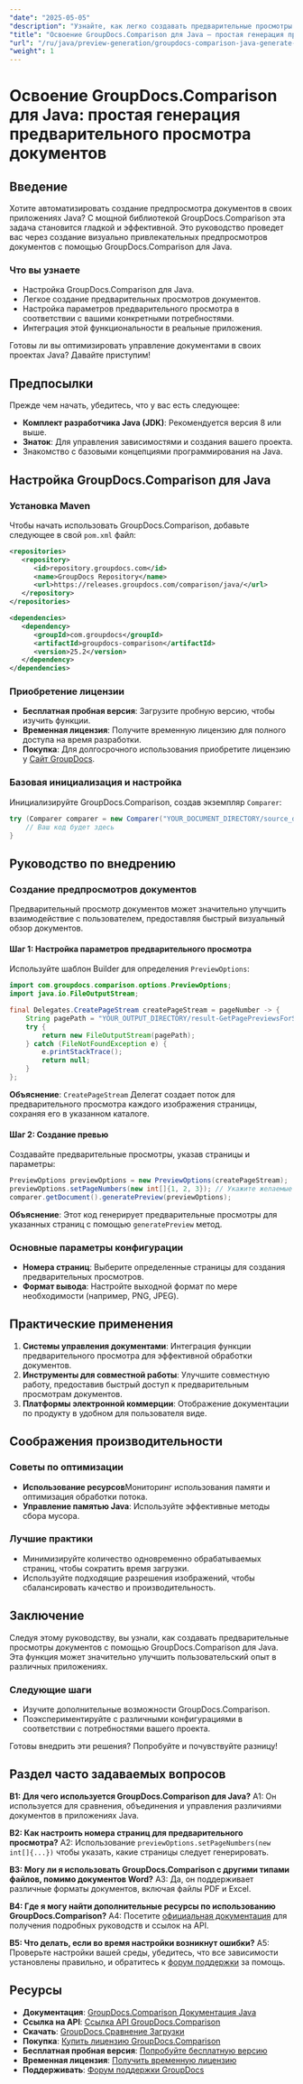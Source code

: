```yaml
---
"date": "2025-05-05"
"description": "Узнайте, как легко создавать предварительные просмотры документов с помощью GroupDocs.Comparison для Java. Улучшите пользовательский опыт вашего приложения."
"title": "Освоение GroupDocs.Comparison для Java – простая генерация предварительного просмотра документов"
"url": "/ru/java/preview-generation/groupdocs-comparison-java-generate-previews/"
"weight": 1
---
```


# Освоение GroupDocs.Comparison для Java: простая генерация предварительного просмотра документов

## Введение

Хотите автоматизировать создание предпросмотра документов в своих приложениях Java? С мощной библиотекой GroupDocs.Comparison эта задача становится гладкой и эффективной. Это руководство проведет вас через создание визуально привлекательных предпросмотров документов с помощью GroupDocs.Comparison для Java.

### Что вы узнаете
- Настройка GroupDocs.Comparison для Java.
- Легкое создание предварительных просмотров документов.
- Настройка параметров предварительного просмотра в соответствии с вашими конкретными потребностями.
- Интеграция этой функциональности в реальные приложения.

Готовы ли вы оптимизировать управление документами в своих проектах Java? Давайте приступим!

## Предпосылки

Прежде чем начать, убедитесь, что у вас есть следующее:

- **Комплект разработчика Java (JDK)**: Рекомендуется версия 8 или выше.
- **Знаток**: Для управления зависимостями и создания вашего проекта.
- Знакомство с базовыми концепциями программирования на Java.

## Настройка GroupDocs.Comparison для Java

### Установка Maven

Чтобы начать использовать GroupDocs.Comparison, добавьте следующее в свой `pom.xml` файл:

```xml
<repositories>
   <repository>
      <id>repository.groupdocs.com</id>
      <name>GroupDocs Repository</name>
      <url>https://releases.groupdocs.com/comparison/java/</url>
   </repository>
</repositories>

<dependencies>
   <dependency>
      <groupId>com.groupdocs</groupId>
      <artifactId>groupdocs-comparison</artifactId>
      <version>25.2</version>
   </dependency>
</dependencies>
```

### Приобретение лицензии

- **Бесплатная пробная версия**: Загрузите пробную версию, чтобы изучить функции.
- **Временная лицензия**: Получите временную лицензию для полного доступа на время разработки.
- **Покупка**: Для долгосрочного использования приобретите лицензию у [Сайт GroupDocs](https://purchase.groupdocs.com/buy).

### Базовая инициализация и настройка

Инициализируйте GroupDocs.Comparison, создав экземпляр `Comparer`:

```java
try (Comparer comparer = new Comparer("YOUR_DOCUMENT_DIRECTORY/source_document.docx")) {
    // Ваш код будет здесь
}
```

## Руководство по внедрению

### Создание предпросмотров документов

Предварительный просмотр документов может значительно улучшить взаимодействие с пользователем, предоставляя быстрый визуальный обзор документов.

#### Шаг 1: Настройка параметров предварительного просмотра

Используйте шаблон Builder для определения `PreviewOptions`:

```java
import com.groupdocs.comparison.options.PreviewOptions;
import java.io.FileOutputStream;

final Delegates.CreatePageStream createPageStream = pageNumber -> {
    String pagePath = "YOUR_OUTPUT_DIRECTORY/result-GetPagePreviewsForSourceDocument_" + pageNumber + ".png";
    try {
        return new FileOutputStream(pagePath);
    } catch (FileNotFoundException e) {
        e.printStackTrace();
        return null;
    }
};
```

**Объяснение**: `CreatePageStream` Делегат создает поток для предварительного просмотра каждого изображения страницы, сохраняя его в указанном каталоге.

#### Шаг 2: Создание превью

Создавайте предварительные просмотры, указав страницы и параметры:

```java
PreviewOptions previewOptions = new PreviewOptions(createPageStream);
previewOptions.setPageNumbers(new int[]{1, 2, 3}); // Укажите желаемые страницы
comparer.getDocument().generatePreview(previewOptions);
```

**Объяснение**: Этот код генерирует предварительные просмотры для указанных страниц с помощью `generatePreview` метод.

### Основные параметры конфигурации

- **Номера страниц**: Выберите определенные страницы для создания предварительных просмотров.
- **Формат вывода**: Настройте выходной формат по мере необходимости (например, PNG, JPEG).

## Практические применения

1. **Системы управления документами**: Интеграция функции предварительного просмотра для эффективной обработки документов.
2. **Инструменты для совместной работы**: Улучшите совместную работу, предоставив быстрый доступ к предварительным просмотрам документов.
3. **Платформы электронной коммерции**: Отображение документации по продукту в удобном для пользователя виде.

## Соображения производительности

### Советы по оптимизации
- **Использование ресурсов**Мониторинг использования памяти и оптимизация обработки потока.
- **Управление памятью Java**: Используйте эффективные методы сбора мусора.

### Лучшие практики
- Минимизируйте количество одновременно обрабатываемых страниц, чтобы сократить время загрузки.
- Используйте подходящие разрешения изображений, чтобы сбалансировать качество и производительность.

## Заключение

Следуя этому руководству, вы узнали, как создавать предварительные просмотры документов с помощью GroupDocs.Comparison для Java. Эта функция может значительно улучшить пользовательский опыт в различных приложениях. 

### Следующие шаги
- Изучите дополнительные возможности GroupDocs.Comparison.
- Поэкспериментируйте с различными конфигурациями в соответствии с потребностями вашего проекта.

Готовы внедрить эти решения? Попробуйте и почувствуйте разницу!

## Раздел часто задаваемых вопросов

**В1: Для чего используется GroupDocs.Comparison для Java?**
A1: Он используется для сравнения, объединения и управления различиями документов в приложениях Java.

**В2: Как настроить номера страниц для предварительного просмотра?**
А2: Использование `previewOptions.setPageNumbers(new int[]{...})` чтобы указать, какие страницы следует генерировать.

**В3: Могу ли я использовать GroupDocs.Comparison с другими типами файлов, помимо документов Word?**
A3: Да, он поддерживает различные форматы документов, включая файлы PDF и Excel.

**В4: Где я могу найти дополнительные ресурсы по использованию GroupDocs.Comparison?**
A4: Посетите [официальная документация](https://docs.groupdocs.com/comparison/java/) для получения подробных руководств и ссылок на API.

**В5: Что делать, если во время настройки возникнут ошибки?**
A5: Проверьте настройки вашей среды, убедитесь, что все зависимости установлены правильно, и обратитесь к [форум поддержки](https://forum.groupdocs.com/c/comparison) за помощь.

## Ресурсы

- **Документация**: [GroupDocs.Comparison Документация Java](https://docs.groupdocs.com/comparison/java/)
- **Ссылка на API**: [Ссылка API GroupDocs.Comparison](https://reference.groupdocs.com/comparison/java/)
- **Скачать**: [GroupDocs.Сравнение Загрузки](https://releases.groupdocs.com/comparison/java/)
- **Покупка**: [Купить лицензию GroupDocs.Comparison](https://purchase.groupdocs.com/buy)
- **Бесплатная пробная версия**: [Попробуйте бесплатную версию](https://releases.groupdocs.com/comparison/java/)
- **Временная лицензия**: [Получить временную лицензию](https://purchase.groupdocs.com/temporary-license/)
- **Поддерживать**: [Форум поддержки GroupDocs](https://forum.groupdocs.com/c/comparison)